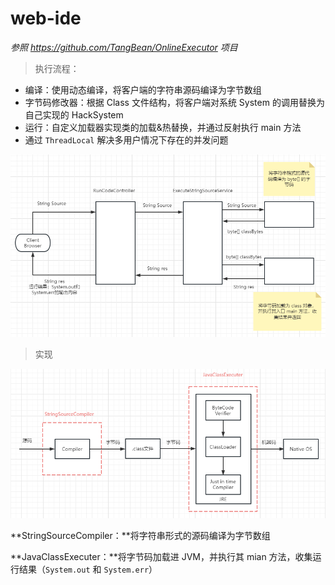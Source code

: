 # web-ide

*参照 https://github.com/TangBean/OnlineExecutor 项目*



> 执行流程：

+ 编译：使用动态编译，将客户端的字符串源码编译为字节数组
+ 字节码修改器：根据 Class 文件结构，将客户端对系统 System 的调用替换为自己实现的 HackSystem
+ 运行：自定义加载器实现类的加载&热替换，并通过反射执行 main 方法
+ 通过 `ThreadLocal` 解决多用户情况下存在的并发问题

![implementation-process](doc/implementation-process.png)



> 实现

![accomplish](doc/accomplish.png)

**StringSourceCompiler：**将字符串形式的源码编译为字节数组

**JavaClassExecuter：**将字节码加载进 JVM，并执行其 mian 方法，收集运行结果（`System.out` 和 `System.err`）